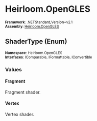 # Heirloom.OpenGLES

<small>**Framework**: .NETStandard,Version=v2.1</small>  
<small>**Assembly**: [Heirloom.OpenGLES](../Heirloom.OpenGLES/Heirloom.OpenGLES.md)</small>  

## ShaderType (Enum)
<small>**Namespace**: Heirloom.OpenGLES</small>  
<small>**Interfaces**: IComparable, IFormattable, IConvertible</small>  

### Values

#### Fragment
<member name="F:Heirloom.OpenGLES.ShaderType.Fragment">
  <summary>
            Fragment shader.
            </summary>
</member>

#### Vertex
<member name="F:Heirloom.OpenGLES.ShaderType.Vertex">
  <summary>
            Vertex shader.
            </summary>
</member>

